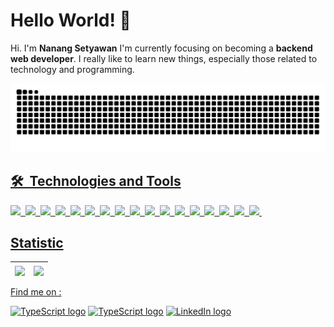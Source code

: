 # Hello World! 👋


Hi. I'm **Nanang Setyawan** I'm currently focusing on becoming a **backend web developer**. I really like to learn new things, especially those related to technology and programming.<br>


<!-- ![Snake animation](https://github.com/NangStywn/NangStywn/blob/output/github-user-contribution.svg) -->
<a href="#"> <img src="https://github.com/GuillaumeFalourd/GuillaumeFalourd/blob/output/github-contribution-grid-snake.svg"/>
  
  
## 🛠  Technologies and Tools

  <img src="https://img.shields.io/badge/HTML5-E34F26?logo=html5&logoColor=white" height="25" />&nbsp;
  <img src="https://img.shields.io/badge/CSS-1572B6?logo=css3&logoColor=ff"  height="25" />&nbsp;
  <img src="https://img.shields.io/badge/Bootstrap-7952B3?logo=bootstrap&logoColor=white"  height="25" />&nbsp;
  <img src="https://img.shields.io/badge/JavaScript-F7DF1E?logo=JavaScript&logoColor=white"  height="25" />&nbsp;
  <img src="https://img.shields.io/badge/PHP-777BB4?logo=php&logoColor=white"  height="25" />&nbsp;
  <img src="https://img.shields.io/badge/Laravel-FF2D20?logo=laravel&logoColor=white"  height="25" />&nbsp;
  <img src="https://img.shields.io/badge/jQuery-0769AD?logo=jquery&logoColor=white"  height="25" />&nbsp;
  <img src="https://img.shields.io/badge/Node.js-339933?logo=node.js&logoColor=white" height="25" />&nbsp;
  <img src="https://img.shields.io/badge/NPM-CB3837?logo=npm&logoColor=white"  height="25" />&nbsp;
  <img src="https://img.shields.io/badge/Express-000000?logo=express&logoColor=white" height="25" />&nbsp;
  <img src="https://img.shields.io/badge/Docker-2496ED?logo=docker&logoColor=white" height="25" />&nbsp;
  <img src="https://img.shields.io/badge/Heroku-430098?logo=heroku&logoColor=white"  height="25" />&nbsp;
  <img src="https://img.shields.io/badge/GitHub-181717?logo=github&logoColor=white"  height="25" />&nbsp;
  <img src="https://img.shields.io/badge/VScode-007ACC?logo=visual-studio-code&logoColor=white" height="25" />&nbsp;
  <img src="https://img.shields.io/badge/MySQL-4479A1?logo=mysql&logoColor=white" height="25" />&nbsp;
  <img src="https://img.shields.io/badge/MongoDB-47A248?logo=mongodb&logoColor=white" height="25" />&nbsp;
  <img src="https://img.shields.io/badge/PostgreSQL-4479A1?logo=postgresql&logoColor=white" height="25" />&nbsp;

## Statistic

| <a href="#"><img align="center" src="https://github-readme-stats.vercel.app/api?username=NangStywn&show_icons=true&include_all_commits=true&theme=radical&hide_border=true"/></a> | <a href="#"><img align="center" src="https://github-readme-stats.vercel.app/api/top-langs/?username=NangStywn&layout=compact&theme=radical&hide_border=true" /></a> |
| ------------- | ------------- |

 Find me on : <br>
  

<a href="https://facebook.com/nng96"><img src="https://img.shields.io/badge/-1877F2?logo=facebook&logoColor=white" alt="TypeScript logo" title="TypeScript" height="25" /></a>
  <a href="https://instagram.com/nanang_stywn"><img src="https://img.shields.io/badge/-E4405F?logo=instagram&logoColor=white" alt="TypeScript logo" title="TypeScript" height="25" /></a>
  <a href="https://www.linkedin.com/in/nanang-setyawan-bbb32b1ba"><img src="https://img.shields.io/badge/-282C34?logo=linkedin&logoColor=0077B5" alt="LinkedIn logo" title="LinkedIn" height="25" /></a>


